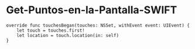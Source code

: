 # Get-Puntos-en-la-Pantalla-SWIFT

```
override func touchesBegan(touches: NSSet, withEvent event: UIEvent) {
    let touch = touches.first!
    let location = touch.location(in: self)
}
```
